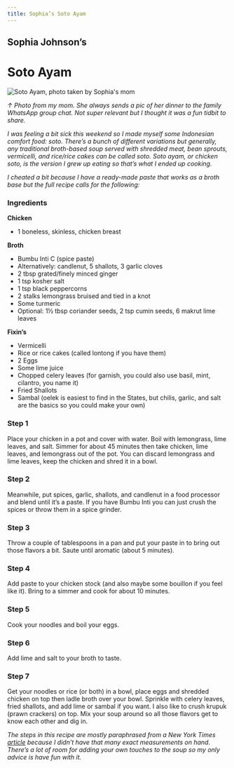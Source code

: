 ```yaml
---
title: Sophia’s Soto Ayam
---
```


## Sophia Johnson’s

# Soto Ayam

![Soto Ayam, photo taken by Sophia's mom](/images/cookbook/sophias-soto-ayam.jfif)

*&uarr; Photo from my mom. She always sends a pic of her dinner to the family WhatsApp group chat. Not super relevant but I thought it was a fun tidbit to share.*


*I was feeling a bit sick this weekend so I made myself some Indonesian comfort food: soto. There’s a bunch of different variations but generally, any traditional broth-based soup served with shredded meat, bean sprouts, vermicelli, and rice/rice cakes can be called soto. Soto ayam, or chicken soto, is the version I grew up eating so that’s what I ended up cooking.*

*I cheated a bit because I have a ready-made paste that works as a broth base but the full recipe calls for the following:*

### Ingredients
	
**Chicken**

- <qu>1</qu> boneless, skinless, chicken breast

**Broth**

- Bumbu Inti C (spice paste)
- Alternatively: candlenut, <qu>5</qu> shallots, <qu>3</qu> garlic cloves
- <qu>2 tbsp</qu> grated/finely minced ginger
- <qu>1 tsp</qu> kosher salt
- <qu>1 tsp</qu> black peppercorns
- <qu>2 stalks</qu> lemongrass bruised and tied in a knot
- <qu>Some</qu> turmeric
- Optional: <qu>1½</qu> tbsp coriander seeds, <qu>2 tsp</qu> cumin seeds, <qu>6</qu> makrut lime leaves

**Fixin’s**

- Vermicelli
- Rice or rice cakes (called lontong if you have them)
- <qu>2</qu> Eggs
- <qu>Some</qu> lime juice
- Chopped celery leaves (for garnish, you could also use basil, mint, cilantro, you name it)
- Fried Shallots 
- Sambal (oelek is easiest to find in the States, but chilis, garlic, and salt are the basics so you could make your own)

### Step 1

Place your <ing>chicken</ing> in a pot and cover with water. Boil with <ing>lemongrass</ing>, <ing>lime leaves</ing>, and <ing>salt</ing>. Simmer for about <qu>45 minutes</qu> then take chicken, lime leaves, and lemongrass out of the pot. You can discard lemongrass and lime leaves, keep the chicken and shred it in a bowl.

### Step 2

Meanwhile, put <ing>spices</ing>, <ing>garlic</ing>, <ing>shallots</ing>, and <ing>candlenut</ing> in a food processor and blend until it’s a paste. If you have <ing>Bumbu Inti</ing> you can just crush the spices or throw them in a spice grinder.

### Step 3

Throw a <qu>couple of tablespoons</qu> in a pan and put your paste in to bring out those flavors a bit. Saute until aromatic (about <qu>5 minutes</qu>). 

### Step 4

Add <ing>paste</ing> to your chicken stock (and also maybe some <ing>bouillon</ing> if you feel like it). Bring to a simmer and cook for about <qu>10 minutes</qu>.

### Step 5

Cook your <ing>noodles</ing> and boil your <ing>eggs</ing>.

### Step 6

Add <ing>lime</ing> and <ing>salt</ing> to your broth to taste.

### Step 7

Get your noodles or <ing>rice</ing> (or both) in a bowl, place eggs and shredded chicken on top then ladle broth over your bowl. Sprinkle with <ing>celery leaves</ing>, <ing>fried shallots</ing>, and add <ing>lime</ing> or <ing>sambal</ing> if you want. I also like to crush <ing>krupuk (prawn crackers)</ing> on top. Mix your soup around so all those flavors get to know each other and dig in.

*The steps in this recipe are mostly paraphrased from a New York Times [article](https://cooking.nytimes.com/recipes/1012384-indonesian-chicken-soup-with-noodles-turmeric-and-ginger-soto-ayam) because I didn’t have that many exact measurements on hand. There’s a lot of room for adding your own touches to the soup so my only advice is have fun with it.*